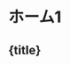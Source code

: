 <!-- routify:meta title="home1" -->
<script>
    //import NN from "../";
    let title="aaa";
</script>
# ホーム1
## {title}